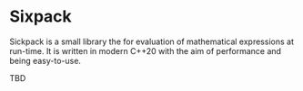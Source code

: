 Sixpack
=======

Sickpack is a small library the for evaluation of mathematical expressions at run-time. It is written in modern C++20 with the aim of performance and being easy-to-use.

TBD